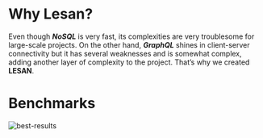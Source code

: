 # Why **Lesan**?

Even though _**NoSQL**_ is very fast, its complexities are very troublesome for large-scale projects. On the other hand, _**GraphQL**_ shines in client-server connectivity but it has several weaknesses and is somewhat complex, adding another layer of complexity to the project. That’s why we created **LESAN**.

# Benchmarks

![best-results](https://github.com/MiaadTeam/benchmark/assets/6236123/4146e561-55a3-4fd0-a6bb-61a37bb37532)
<svg fill="none" viewBox="0 0 700 300" width="700" height="300" xmlns="http://www.w3.org/2000/svg">
  <foreignObject width="100%" height="100%">
    <div xmlns="http://www.w3.org/1999/xhtml">
      <style>
        :root {
          --background-color: #fff;
          --chart--background-color: #ffb454;
        }

        .animation-container {
          display: flex;
          flex-direction: column;
          gap: 0.5rem;
          font-size: 1.25rem !important;
          margin-bottom: 4rem;
        }

        .animation-item {
          display: flex;
        }

        .animation-item .title {
          width: 16rem;
        }

        .animation-item .details {
          width: calc(100% - 16rem);
          position: relative;
        }

        .animation-item .details .chart {
          display: inline-block;
          height: 100%;
          background-color: var(--chart--background-color);
        }

        .animation-item .details .time {
          position: absolute;
          left: 0;
        }

        .animation-item.lesan {
        	font-size: 1.4rem;
        	font-style: italic;
        	font-weight: bold;
        }

        .animation-item.lesan .details .time {
          left : 1%;
        }

        .animation-item.prisma-postgres .details .time {
          animation: prisma-postgres-time 1649ms linear forwards;
        }

        .animation-item.prisma-postgres-graphql .details .time {
          animation: prisma-postgres-graphql-time 1973ms linear forwards;
        }

        .animation-item.mongoose-no-sort .details .time {
          animation: mongoose-no-sort-time 5896ms linear forwards;
        }

        .animation-item.mongoose-sort .details .time {
          animation: mongoose-sort-time 94106ms linear forwards;
        }

        .animation-item.lesan .details .chart {
          width: 0.130%;
          animation: lesan 130ms linear forwards;
        }

        .animation-item.prisma-postgres .details .chart {
          width: 1.649%;
          animation: prisma-postgres 1649ms linear forwards;
        }

        .animation-item.prisma-postgres-graphql .details .chart {
          width: 1.973%;
          animation: prisma-postgres-graphql 1973ms linear forwards;
        }

        .animation-item.mongoose-no-sort .details .chart {
          width: 5.896%;
          animation: mongoose-no-sort 5896ms linear forwards;
        }

        .animation-item.mongoose-sort .details {
          position: relative;
          display: flex;
        }

        .animation-item.mongoose-sort .details .chart {
          width: 100%;
          animation: mongoose-sort 94106ms linear forwards;
        }

        .animation-item.mongoose-sort .details .line {
          position: absolute;
          transform: translateX(-100%);
          bottom: 0;
          width: 1px;
          height: 12rem;
          background-color: var(--chart--background-color);
          animation: line-bar 94106ms linear forwards;
        }

        .animation-item.mongoose-sort .details .line::after {
          position: absolute;
          top: 0;
          transform: translateY(-100%);
          left: -0.4rem;
          content: counter(count) "s";
          animation: line-bar 94106ms linear forwards;
          animation: counter 94106ms linear forwards;
        }

        @keyframes prisma-postgres-time {
          0% {
            left: 0;
          }
          100% {
            left: 2.4%;
          }
        }

        @keyframes prisma-postgres-graphql-time {
          0% {
            left: 0;
          }
          100% {
            left: 2.7%;
          }
        }

        @keyframes mongoose-no-sort-time {
          0% {
            left: 0;
          }
          100% {
            left: 7%;
          }
        }

        @keyframes mongoose-sort-time {
          0% {
            left: 0;
          }
          100% {
            left: 100%;
          }
        }
        /* the counter animation */
        @keyframes counter {
          0% {
            content: "0s";
          }

          1.06% {
            content: "1s";
          }

          2.13% {
            content: "2s";
          }

          3.19% {
            content: "3s";
          }

          4.25% {
            content: "4s";
          }

          5.31% {
            content: "5s";
          }

          6.38% {
            content: "6s";
          }

          7.44% {
            content: "7s";
          }

          8.5% {
            content: "8s";
          }

          9.56% {
            content: "9s";
          }

          10.63% {
            content: "10s";
          }

          11.69% {
            content: "11s";
          }

          12.75% {
            content: "12s";
          }

          13.81% {
            content: "13s";
          }

          14.88% {
            content: "14s";
          }

          15.94% {
            content: "15s";
          }

          17% {
            content: "16s";
          }

          18.06% {
            content: "17s";
          }

          19.13% {
            content: "18s";
          }

          20.19% {
            content: "19s";
          }

          21.25% {
            content: "20s";
          }

          22.32% {
            content: "21s";
          }

          23.38% {
            content: "22s";
          }

          24.44% {
            content: "23s";
          }

          25.5% {
            content: "24s";
          }

          26.57% {
            content: "25s";
          }

          27.63% {
            content: "26s";
          }

          28.69% {
            content: "27s";
          }

          29.75% {
            content: "28s";
          }

          30.82% {
            content: "29s";
          }

          31.88% {
            content: "30s";
          }

          32.94% {
            content: "31s";
          }

          34% {
            content: "32s";
          }

          35.07% {
            content: "33s";
          }

          36.13% {
            content: "34s";
          }

          37.19% {
            content: "35s";
          }

          38.25% {
            content: "36s";
          }

          39.32% {
            content: "37s";
          }

          40.38% {
            content: "38s";
          }

          41.44% {
            content: "39s";
          }

          42.51% {
            content: "40s";
          }

          43.57% {
            content: "41s";
          }

          44.63% {
            content: "42s";
          }

          45.69% {
            content: "43s";
          }

          46.76% {
            content: "44s";
          }

          47.82% {
            content: "45s";
          }

          48.88% {
            content: "46s";
          }

          49.94% {
            content: "47s";
          }

          51.01% {
            content: "48s";
          }

          52.07% {
            content: "49s";
          }

          53.13% {
            content: "50s";
          }

          54.19% {
            content: "51s";
          }

          55.26% {
            content: "52s";
          }

          56.32% {
            content: "53s";
          }

          57.38% {
            content: "54s";
          }

          58.44% {
            content: "55s";
          }

          59.51% {
            content: "56s";
          }

          60.57% {
            content: "57s";
          }

          61.63% {
            content: "58s";
          }

          62.7% {
            content: "59s";
          }

          63.76% {
            content: "60s";
          }

          64.82% {
            content: "61s";
          }

          65.88% {
            content: "62s";
          }

          66.95% {
            content: "63s";
          }

          68.01% {
            content: "64s";
          }

          69.07% {
            content: "65s";
          }

          70.13% {
            content: "66s";
          }

          71.2% {
            content: "67s";
          }

          72.26% {
            content: "68s";
          }

          73.32% {
            content: "69s";
          }

          74.38% {
            content: "70s";
          }

          75.45% {
            content: "71s";
          }

          76.51% {
            content: "72s";
          }

          77.57% {
            content: "73s";
          }

          78.63% {
            content: "74s";
          }

          79.7% {
            content: "75s";
          }

          80.76% {
            content: "76s";
          }

          81.82% {
            content: "77s";
          }

          82.89% {
            content: "78s";
          }

          83.95% {
            content: "79s";
          }

          85.01% {
            content: "80s";
          }

          86.07% {
            content: "81s";
          }

          87.14% {
            content: "82s";
          }

          88.2% {
            content: "83s";
          }

          89.26% {
            content: "84s";
          }

          90.32% {
            content: "85s";
          }

          91.39% {
            content: "86s";
          }

          92.45% {
            content: "87s";
          }

          93.51% {
            content: "88s";
          }

          94.57% {
            content: "89s";
          }

          95.64% {
            content: "90s";
          }

          96.7% {
            content: "91s";
          }

          97.76% {
            content: "92s";
          }

          98.82% {
            content: "93s";
          }

          100% {
            content: "94.106s";
          }
        }

        /* the line-bar animation */
        @keyframes line-bar {
          from {
            left: 0;
          }

          to {
            left: 100%;
          }
        }

        /* chart animations */
        @keyframes lesan {
          from {
            width: 0;
          }

          to {
            width: 0.130%;
          }
        }

        @keyframes prisma-postgres {
          from {
            width: 0;
          }

          to {
            width: 1.649%;
          }
        }

        @keyframes prisma-postgres-graphql {
          from {
            width: 0;
          }

          to {
            width: 1.973%;
          }
        }

        @keyframes mongoose-no-sort {
          from {
            width: 0;
          }

          to {
            width: 5.896%;
          }
        }

        @keyframes mongoose-sort {
          from {
            width: 0;
          }

          to {
            width: 100%;
          }
        }
      </style>

      <div class="animation-container">
        <section class="animation-item lesan">
          <span class="title">Lesan</span>
          <div class="details">
            <span class="chart"></span>
            <span class="time">0.130s</span>
          </div>
        </section>
        <section class="animation-item prisma-postgres">
          <span class="title">Prisma Postgres</span>
          <div class="details">
            <span class="chart"></span>
            <span class="time">1.649s</span>
          </div>
        </section>
        <section class="animation-item prisma-postgres-graphql">
          <span class="title">Prisma Postgres GraphQL</span>
          <div class="details">
            <span class="chart"></span>
            <span class="time">1.973s</span>
          </div>
        </section>
        <section class="animation-item mongoose-no-sort">
          <span class="title">Mongoose Not Sort</span>
          <div class="details">
            <span class="chart"></span>
            <span class="time">5.896s</span>
          </div>
        </section>
        <section class="animation-item mongoose-sort">
          <span class="title">Mongoose Sort</span>
          <div class="details">
            <span class="line"></span>
            <span class="chart"></span>
            <span class="time">94.106s</span>
          </div>
        </section>
      </div>
    </div>
  </foreignObject>
</svg>
 
 We use this formula to calculate the difference : (B - A) ÷ A * 100  
 As you see on the chart:
 - [Lesan](https://github.com/MiaadTeam/lesan) return data to client `1168%` faster than the `prisma-express-rest`. Which uses `postgres` as a database.
 - [Lesan](https://github.com/MiaadTeam/lesan) return data to client `1417%` faster than the `prisma-express-graphql`. Which uses `postgres` as a database.
 - [Lesan](https://github.com/MiaadTeam/lesan) return data to client `4435%` faster than the `mongoose-express-rest` (Note that we did not sort in this query)
 - [Lesan](https://github.com/MiaadTeam/lesan) return data to client `72289%` faster than the `mongo-express-rest` (Note that we did not sort in this query)
 - [Lesan](https://github.com/MiaadTeam/lesan) return data to client `298971%` faster than the `mongoose-express-rest` (used sortby)

**Maybe we created the most performant framework in the world!** [see more detailed benchmark](https://github.com/MiaadTeam/benchmark)

# Documantation
  - [Introduction](https://miaadteam.github.io/lesan/introduction.html)
  - [Installation](https://miaadteam.github.io/lesan/installation.html)
  - [Getting start](https://miaadteam.github.io/lesan/getting_start.html)
  - [Mannage relations](https://miaadteam.github.io/lesan/mannage_relations.html)
  - [Other functions](https://miaadteam.github.io/lesan/other_functions.html)
  - [Playground](https://miaadteam.github.io/lesan/playground.html)
  - [Folder Structure](https://miaadteam.github.io/lesan/folder_structure.html)
  - [Microservice or Monolithic](https://miaadteam.github.io/lesan/microservice-monolithic.html)
  - [Manage replica](https://miaadteam.github.io/lesan/manage_replica.html)

# A little trip
### Look below code:

Create a file called `mod.ts` and paste the code below into it:

```typescript
import {
  ActFn,
  Document,
  Filter,
  lesan,
  MongoClient,
  number,
  object,
  ObjectId,
  optional,
  size,
  string,
} from "https://deno.land/x/lesan@vx.x.x/mod.ts"; // Please replace `x.x.x` with the latest version in [releases](https://github.com/MiaadTeam/lesan/releases)

const coreApp = lesan();

const client = await new MongoClient("mongodb://127.0.0.1:27017/").connect();

const db = client.db("civil");

coreApp.odm.setDb(db);

// ================== MODEL SECTION ==================
// ------------------ Country Model ------------------
const countryPure = {
  name: string(),
  population: number(),
  abb: string(),
};
const countryRelations = {};
const countries = coreApp.odm.newModel(
  "country",
  countryPure,
  countryRelations,
);

// ------------------ User Model ------------------
const userPure = {
  name: string(),
  age: number(),
};
const users = coreApp.odm.newModel("user", userPure, {
  country: {
    optional: false,
    schemaName: "country",
    type: "single",
    relatedRelations: {
      users: {
        type: "multiple",
        limit: 50,
        sort: {
          field: "_id",
          order: "desc",
        },
      },
    },
  },
});

// ================== FUNCTIONS SECTION ==================
// ------------------ Country Founctions ------------------
// ------------------ Add Country ------------------
const addCountryValidator = () => {
  return object({
    set: object(countryPure),
    get: coreApp.schemas.selectStruct("country", { users: 1 }),
  });
};

const addCountry: ActFn = async (body) => {
  const { name, population, abb } = body.details.set;
  return await countries.insertOne({
    doc: {
      name,
      population,
      abb,
    },
    projection: body.details.get,
  });
};

coreApp.acts.setAct({
  schema: "country",
  actName: "addCountry",
  validator: addCountryValidator(),
  fn: addCountry,
});

// ------------------ Get Countries  ------------------
const getCountriesValidator = () => {
  return object({
    set: object({
      page: number(),
      limit: number(),
    }),
    get: coreApp.schemas.selectStruct("country", 1),
  });
};

const getCountries: ActFn = async (body) => {
  let {
    set: { page, limit },
    get,
  } = body.details;

  page = page || 1;
  limit = limit || 50;
  const skip = limit * (page - 1);

  return await countries
    .find({ projection: get, filters: {} })
    .skip(skip)
    .limit(limit)
    .toArray();
};

coreApp.acts.setAct({
  schema: "country",
  actName: "getCountries",
  validator: getCountriesValidator(),
  fn: getCountries,
});

// ------------------ User Founctions ------------------
// --------------------- Add User ----------------------
const addUserValidator = () => {
  return object({
    set: object({
      ...userPure,
      country: string(),
    }),
    get: coreApp.schemas.selectStruct("user", 1),
  });
};
const addUser: ActFn = async (body) => {
  const { country, name, age } = body.details.set;

  return await users.insertOne({
    doc: { name, age },
    projection: body.details.get,
    relations: {
      country: {
        _ids: new ObjectId(country),
        relatedRelations: {
          users: true,
        },
      },
    },
  });
};

coreApp.acts.setAct({
  schema: "user",
  actName: "addUser",
  validator: addUserValidator(),
  fn: addUser,
});

// --------------------- Get Users ----------------------
const getUsersValidator = () => {
  return object({
    set: object({
      page: number(),
      take: number(),
      countryId: optional(size(string(), 24)),
    }),
    get: coreApp.schemas.selectStruct("user", { country: 1 }),
  });
};
const getUsers: ActFn = async (body) => {
  let {
    set: {
      page,
      limit,
      countryId,
    },
    get,
  } = body.details;

  page = page || 1;
  limit = limit || 50;
  const skip = limit * (page - 1);
  const filters: Filter<Document> = {};
  countryId && (filters["country._id"] = new ObjectId(countryId));

  return await users
    .find({ projection: get, filters })
    .skip(skip)
    .limit(limit)
    .toArray();
};

coreApp.acts.setAct({
  schema: "user",
  actName: "getUsers",
  validator: getUsersValidator(),
  fn: getUsers,
});

// ================== RUM SECTION ==================
coreApp.runServer({ port: 1366, typeGeneration: false, playground: true });
```

> Please replace `x.x.x` in the import link with the latest version in [releases](https://github.com/MiaadTeam/lesan/releases)

Now run this command in the terminal:

```bash
deno run -A mod.ts
```

You should see this messsage:

```bash
HTTP webserver running.
please send a post request to http://localhost:1366/lesan
you can visit playground on http://localhost:1366/playground

Listening on http://localhost:1366/
```

Now you can visit the playground at `http://localhost:1366/playground` and send requests to the server for `addCountry`, `addUser`, and `getUsers`.
<img width="1672" alt="Screen Shot 1402-04-26 at 20 47 05" src="https://github.com/MiaadTeam/lesan/assets/6236123/7edb3be1-6180-4f3e-b00c-161aa2c3c8cd">

alternativly you can send post request to `http://localhost:1366/lesan` with `postman` include the following in JSON format inside the body in order to retrieve the desired data:

```JSON
{
  "service": "main",
  "model": "country",
  "act": "addCountry",
  "details": {
    "set": {
      "name": "Iran",
      "population": 85000000,
      "abb": "IR"
    },
    "get": {
      "_id": 1,
      "name": 1,
      "population": 1,
      "abb": 1
    }
  }
}
```

![Screen Shot 1402-04-25 at 18 24 16](https://github.com/MiaadTeam/lesan/assets/6236123/7e9c7c93-cf08-4120-9c44-df93475c108f)

We handle all relationships between the data and `embed` everything. You can also control the level of penetration into the `action get` depth. On the `client-side`, you can describe what you want and get back exactly what you described.
